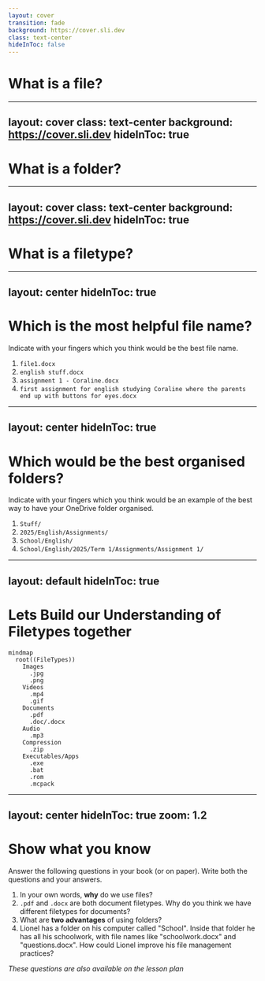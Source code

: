 ```yaml
---
layout: cover
transition: fade
background: https://cover.sli.dev
class: text-center
hideInToc: false
---
```


# What is a file?

---
layout: cover
class: text-center
background: https://cover.sli.dev
hideInToc: true
---

# What is a folder?

---
layout: cover
class: text-center
background: https://cover.sli.dev
hideInToc: true
---

# What is a filetype?

---
layout: center
hideInToc: true
---

# Which is the most helpful file name?

Indicate with your fingers which you think would be the best file name.

1. `file1.docx`
2. `english stuff.docx`
3. <span v-mark.circle.green>`assignment 1 - Coraline.docx`</span>
4. `first assignment for english studying Coraline where the parents end up with buttons for eyes.docx`

---
layout: center
hideInToc: true
---

# Which would be the best organised folders?

Indicate with your fingers which you think would be an example of the best way to have your OneDrive folder organised.

1. `Stuff/`
2. <span v-mark.circle.green>`2025/English/Assignments/`</span>
3. <span v-mark.circle.green>`School/English/`</span>
4. `School/English/2025/Term 1/Assignments/Assignment 1/`


---
layout: default
hideInToc: true
---

# Lets Build our Understanding of Filetypes together

```mermaid
mindmap
  root((FileTypes))
    Images
      .jpg
      .png
    Videos
      .mp4
      .gif
    Documents
      .pdf
      .doc/.docx
    Audio
      .mp3
    Compression
      .zip
    Executables/Apps
      .exe
      .bat
      .rom
      .mcpack
```

---
layout: center
hideInToc: true
zoom: 1.2
---
# Show what you know

Answer the following questions in your book (or on paper). Write both the questions and your answers.

1. In your own words, **why** do we use files?
2. `.pdf` and `.docx` are both document filetypes. Why do you think we have different filetypes for documents?
3. What are **two advantages** of using folders?
4. Lionel has a folder on his computer called "School". Inside that folder he has all his schoolwork, with file names like "schoolwork.docx" and "questions.docx". How could Lionel improve his file management practices?

*These questions are also available on the lesson plan*
